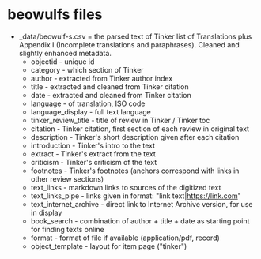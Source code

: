 # beowulfs files

- _data/beowulf-s.csv = the parsed text of Tinker list of Translations plus Appendix I (Incomplete translations and paraphrases). Cleaned and slightly enhanced metadata. 
    - objectid - unique id
    - category - which section of Tinker
    - author - extracted from Tinker author index
    - title - extracted and cleaned from Tinker citation
    - date - extracted and cleaned from Tinker citation
    - language - of translation, ISO code
    - language_display - full text language
    - tinker_review_title - title of review in Tinker / Tinker toc
    - citation - Tinker citation, first section of each review in original text
    - description - Tinker's short description given after each citation
    - introduction - Tinker's intro to the text
    - extract - Tinker's extract from the text
    - criticism - Tinker's criticism of the text
    - footnotes - Tinker's footnotes (anchors correspond with links in other review sections)
    - text_links - markdown links to sources of the digitized text
    - text_links_pipe - links given in format: "link text|https://link.com"
    - text_internet_archive - direct link to Internet Archive version, for use in display
    - book_search - combination of author + title + date as starting point for finding texts online
    - format - format of file if available (application/pdf, record)
    - object_template - layout for item page ("tinker")
